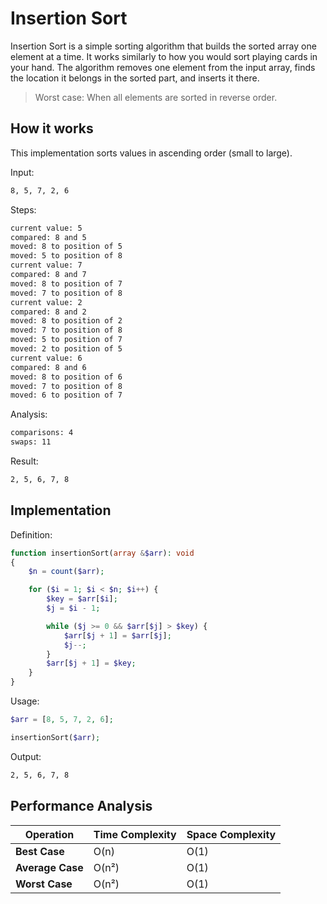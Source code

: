 # Insertion Sort
Insertion Sort is a simple sorting algorithm that builds the sorted array one element at a time. It works similarly to how you would sort playing cards in your hand. The algorithm removes one element from the input array, finds the location it belongs in the sorted part, and inserts it there.

> Worst case: When all elements are sorted in reverse order.

## How it works
This implementation sorts values in ascending order (small to large).

Input:
```txt
8, 5, 7, 2, 6
```

Steps:
```txt
current value: 5
compared: 8 and 5
moved: 8 to position of 5
moved: 5 to position of 8
current value: 7
compared: 8 and 7
moved: 8 to position of 7
moved: 7 to position of 8
current value: 2
compared: 8 and 2
moved: 8 to position of 2
moved: 7 to position of 8
moved: 5 to position of 7
moved: 2 to position of 5
current value: 6
compared: 8 and 6
moved: 8 to position of 6
moved: 7 to position of 8
moved: 6 to position of 7
```

Analysis:
```txt
comparisons: 4
swaps: 11
```

Result:
```txt
2, 5, 6, 7, 8
```

## Implementation
Definition:
```php
function insertionSort(array &$arr): void
{
    $n = count($arr);

    for ($i = 1; $i < $n; $i++) {
        $key = $arr[$i];
        $j = $i - 1;

        while ($j >= 0 && $arr[$j] > $key) {
            $arr[$j + 1] = $arr[$j];
            $j--;
        }
        $arr[$j + 1] = $key;
    }
}
```

Usage:
```php
$arr = [8, 5, 7, 2, 6];

insertionSort($arr);
```

Output:
```txt
2, 5, 6, 7, 8
```

## Performance Analysis
| Operation        | Time Complexity | Space Complexity |
| ---------------- | --------------- | ---------------- |
| **Best Case**    | O(n)            | O(1)             |
| **Average Case** | O(n²)           | O(1)             |
| **Worst Case**   | O(n²)           | O(1)             |


